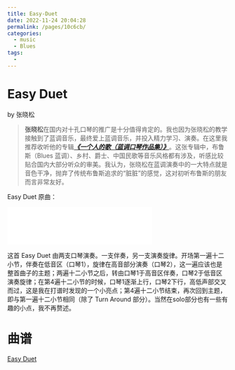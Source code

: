 ```yaml
---
title: Easy-Duet
date: 2022-11-24 20:04:28
permalink: /pages/10c6cb/
categories:
  - music
  - Blues
tags:
  - 
---
```

# Easy Duet
by 张晓松

>**张晓松**在国内对十孔口琴的推广是十分值得肯定的。我也因为张晓松的教学接触到了蓝调音乐，最终爱上蓝调音乐，并投入精力学习、演奏。在这里我推荐收听他的专辑<span style="font-style:italic;font-weight:bold;">[《一个人的歌（蓝调口琴作品集）》](https://y.qq.com/n/ryqq/albumDetail/0023uF2V2dOBIR)</span>。这张专辑中，布鲁斯（Blues 蓝调）、乡村、爵士、中国民歌等音乐风格都有涉及，听感比较贴合国内大部分听众的审美。我认为，张晓松在蓝调演奏中的一大特点就是音色干净，抛弃了传统布鲁斯追求的“脏脏”的感觉，这对初听布鲁斯的朋友而言非常友好。

Easy Duet 原曲：

<iframe frameborder="no" border="0" marginwidth="0" marginheight="0" width=330 height=86 src="//music.163.com/outchain/player?type=2&id=521460811&auto=0&height=66"></iframe>

这首 Easy Duet 由两支口琴演奏。一支伴奏，另一支演奏旋律。开场第一遍十二小节，伴奏在低音区（口琴1），旋律在高音部分演奏（口琴2），这一遍应该也是整首曲子的主题；两遍十二小节之后，转由口琴1于高音区伴奏，口琴2于低音区演奏旋律；在第4遍十二小节的时候，口琴1逐渐上行，口琴2下行，高低声部交叉而过，这是我在打谱时发现的一个小亮点；第4遍十二小节结束，再次回到主题，即与第一遍十二小节相同（除了 Turn Around 部分）。当然在solo部分也有一些有趣的小点，我不再赘述。

# 曲谱
[Easy Duet](/file/Easy-Duet.pdf)
